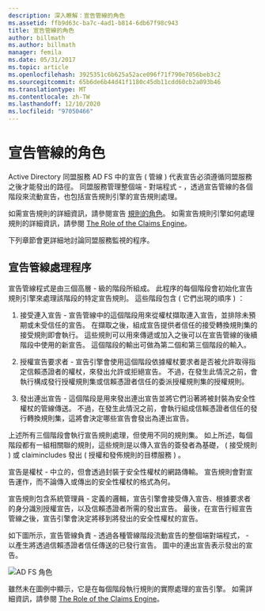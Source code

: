 ```yaml
---
description: 深入瞭解：宣告管線的角色
ms.assetid: ffb9d63c-ba7c-4ad1-b814-6db67f98c943
title: 宣告管線的角色
author: billmath
ms.author: billmath
manager: femila
ms.date: 05/31/2017
ms.topic: article
ms.openlocfilehash: 3925351c6b625a52ace096f71f790e7056beb3c2
ms.sourcegitcommit: 65b6de6b44d41f1180c45db11cdd60cb2a093b46
ms.translationtype: MT
ms.contentlocale: zh-TW
ms.lasthandoff: 12/10/2020
ms.locfileid: "97050466"
---
```

# <a name="the-role-of-the-claims-pipeline"></a>宣告管線的角色
Active Directory 同盟服務 AD FS 中的宣告 \( 管線 \) 代表宣告必須遵循同盟服務之後才能發出的路徑。 同盟服務管理整個端 \- 對端程式 \- ，透過宣告管線的各個階段來流動宣告，也包括宣告規則引擎的宣告規則處理。

如需宣告規則的詳細資訊，請參閱宣告 [規則的角色](The-Role-of-Claim-Rules.md)。 如需宣告規則引擎如何處理規則的詳細資訊，請參閱 [The Role of the Claims Engine](The-Role-of-the-Claims-Engine.md)。

下列章節會更詳細地討論同盟服務監視的程序。

## <a name="claims-pipeline-process"></a>宣告管線處理程序
宣告管線程式是由三個高層 \- 級的階段所組成。 此程序的每個階段會初始化宣告規則引擎來處理該階段的特定宣告規則。 這些階段包含 \( 它們出現的順序 \) ：

1.  接受連入宣告 - 宣告管線中的這個階段用來從權杖擷取連入宣告，並排除未預期或未受信任的宣告。 在擷取之後，組成宣告提供者信任的接受轉換規則集的接受規則即會執行。 這些規則可以用來傳遞或加入之後可以在宣告管線的後續階段中使用的新宣告。 這個階段的輸出可做為第二個和第三個階段的輸入。

2.  授權宣告要求者 - 宣告引擎會使用這個階段依據權杖要求者是否被允許取得指定信賴憑證者的權杖，來發出允許或拒絕宣告。 不過，在發生此情況之前，會執行構成發行授權規則集或信賴憑證者信任的委派授權規則集的授權規則。

3.  發出連出宣告 - 這個階段是用來發出連出宣告並將它們沿著將被封裝為安全性權杖的管線傳送。 不過，在發生此情況之前，會執行組成信賴憑證者信任的發行轉換規則集，這將會決定哪些宣告會發出為連出宣告。

上述所有三個階段會執行宣告規則處理，但使用不同的規則集。 如上所述，每個階段都有一組相關聯的規則，這些規則是以傳入宣告的簽發者為基礎， \( 接受規則 \) 或 claimincludes 發出 \( 授權和發佈規則的目標服務 \) 。

宣告是權杖 \- 中立的，但會透過封裝于安全性權杖的網路傳輸。 宣告規則會對宣告運作，而不論傳入或傳出的安全性權杖的格式為何。

宣告規則包含系統管理員 \- 定義的邏輯，宣告引擎會接受傳入宣告、根據要求者的身分識別授權宣告，以及信賴憑證者所需的發出宣告。 最後，在宣告行經宣告管線之後，宣告引擎會決定將移到將發出的安全性權杖的宣告。

如下圖所示，宣告管線負責 \- 透過各種管線階段流動宣告的整個端對端程式， \- 以產生將透過信賴憑證者信任傳送的已發行宣告。 圖中的連出宣告表示發出的宣告。

![AD FS 角色](media/adfs2_pipeline.gif)

雖然未在圖例中顯示，它是在每個階段執行規則的實際處理的宣告引擎。 如需詳細資訊，請參閱 [The Role of the Claims Engine](The-Role-of-the-Claims-Engine.md)。


